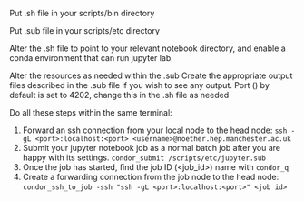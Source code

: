 Put .sh file in your scripts/bin directory

Put .sub file in your scripts/etc directory

Alter the .sh file to point to your relevant notebook directory, and enable a conda environment that can run jupyter lab.

Alter the resources as needed within the .sub
Create the appropriate output files described in the .sub file if you wish to see any output.
Port (<port>) by default is set to 4202, change this in the .sh file as needed

Do all these steps within the same terminal:
1. Forward an ssh connection from your local node to the head node:
`ssh -gL <port>:localhost:<port> <username>@noether.hep.manchester.ac.uk`
2. Submit your jupyter notebook job as a normal batch job after you are happy with its settings.
`condor_submit /scripts/etc/jupyter.sub`
3. Once the job has started, find the job ID (<job_id>) name with `condor_q`
4. Create a forwarding connection from the job node to the head node:
`condor_ssh_to_job -ssh "ssh -gL <port>:localhost:<port>" <job id>`

